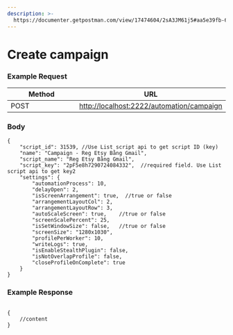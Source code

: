```yaml
---
description: >-
  https://documenter.getpostman.com/view/17474604/2sA3JM61j5#aa5e39fb-6312-4671-a138-2e524c6b8876
---
```


# Create campaign

### **Example Request** <a href="#example-request-1" id="example-request-1"></a>

<table><thead><tr><th width="145">Method</th><th>URL</th></tr></thead><tbody><tr><td>POST</td><td><a href="http://localhost:2222/automation/campaign">http://localhost:2222/automation/campaign</a></td></tr></tbody></table>

### Body <a href="#params" id="params"></a>

```
{
    "script_id": 31539, //Use List script api to get script ID (key)
    "name": "Campaign - Reg Etsy Bằng Gmail",
    "script_name": "Reg Etsy Bằng Gmail",
    "script_key": "2pF5e8h7290724084332",  //required field. Use List script api to get key2
    "settings": {
        "automationProcess": 10,
        "delayOpen": 2,
        "isScreenArrangement": true,  //true or false
        "arrangementLayoutCol": 2,
        "arrangementLayoutRow": 3,
        "autoScaleScreen": true,    //true or false
        "screenScalePercent": 25,
        "isSetWindowSize": false,   //true or false
        "screenSize": "1280x1030",
        "profilePerWorker": 10,
        "writeLogs": true,
        "isEnableStealthPlugin": false,
        "isNotOverlapProfile": false,
        "closeProfileOnComplete": true
    }
}
```

### **Example Response** <a href="#id-3.-example-response" id="id-3.-example-response"></a>

```

{
    //content
}
```
